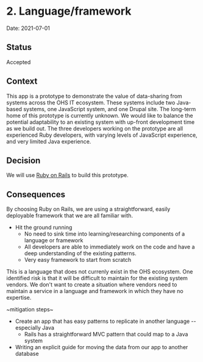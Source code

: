 # 2. Language/framework

Date: 2021-07-01

## Status

Accepted

## Context

This app is a prototype to demonstrate the value of data-sharing from systems across the OHS IT ecosystem. These systems include
two Java-based systems, one JavaScript system, and one Drupal site. The long-term home of this prototype is currently unknown.
We would like to balance the potential adaptability to an existing system with up-front development time as we build out. The three developers
working on the prototype are all experienced Ruby developers, with varying levels of JavaScript experience, and very limited Java experience.

## Decision

We will use [Ruby on Rails](https://rubyonrails.org/) to build this prototype.

## Consequences

By choosing Ruby on Rails, we are using a straightforward, easily deployable framework that we are all familiar with.

* Hit the ground running
  * No need to sink time into learning/researching components of a language or framework
  * All developers are able to immediately work on the code and have a deep understanding of the existing patterns.
  * Very easy framework to start from scratch

This is a language that does not currenly exist in the OHS ecosystem. One identified risk is that it will be difficult to maintain for the existing
system vendors. We don't want to create a situation where vendors need to maintain a service in a language and framework in which they have
no expertise.

~mitigation steps~

* Create an app that has easy patterns to replicate in another language -- especially Java
  * Rails has a straightforward MVC pattern that could map to a Java system
* Writing an explicit guide for moving the data from our app to another database